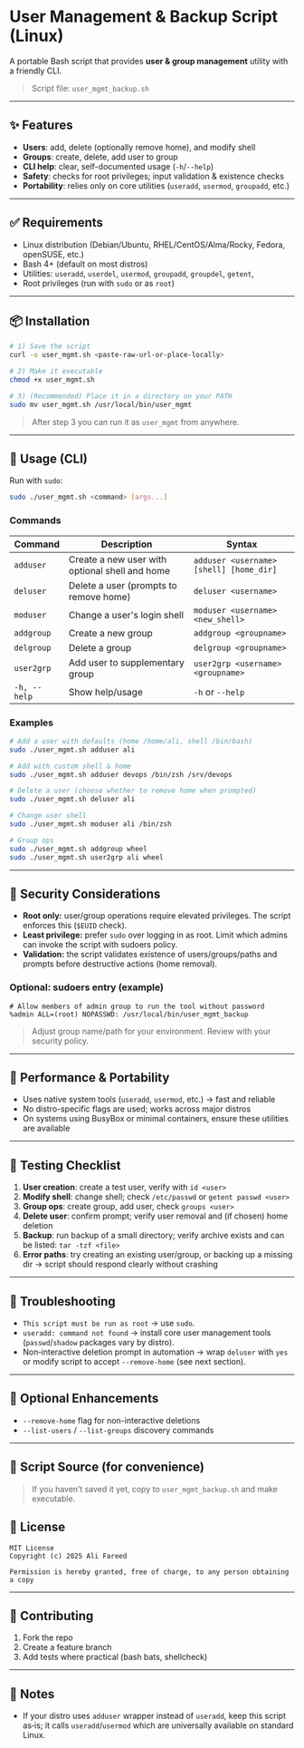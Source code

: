 # User Management & Backup Script (Linux)

A portable Bash script that provides **user & group management** utility with a friendly CLI.

> Script file: `user_mgmt_backup.sh`

---

## ✨ Features
- **Users**: add, delete (optionally remove home), and modify shell
- **Groups**: create, delete, add user to group
- **CLI help**: clear, self-documented usage (`-h`/`--help`)
- **Safety**: checks for root privileges; input validation & existence checks
- **Portability**: relies only on core utilities (`useradd`, `usermod`, `groupadd`, etc.)

---

## ✅ Requirements
- Linux distribution (Debian/Ubuntu, RHEL/CentOS/Alma/Rocky, Fedora, openSUSE, etc.)
- Bash 4+ (default on most distros)
- Utilities: `useradd`, `userdel`, `usermod`, `groupadd`, `groupdel`, `getent`,
- Root privileges (run with `sudo` or as `root`)

---

## 📦 Installation
```bash
# 1) Save the script
curl -o user_mgmt.sh <paste-raw-url-or-place-locally>

# 2) Make it executable
chmod +x user_mgmt.sh

# 3) (Recommended) Place it in a directory on your PATH
sudo mv user_mgmt.sh /usr/local/bin/user_mgmt
```
> After step 3 you can run it as `user_mgmt` from anywhere.

---

## 🧭 Usage (CLI)
Run with `sudo`:
```bash
sudo ./user_mgmt.sh <command> [args...]

```

### Commands
| Command | Description | Syntax |
|---|---|---|
| `adduser` | Create a new user with optional shell and home | `adduser <username> [shell] [home_dir]` |
| `deluser` | Delete a user (prompts to remove home) | `deluser <username>` |
| `moduser` | Change a user's login shell | `moduser <username> <new_shell>` |
| `addgroup` | Create a new group | `addgroup <groupname>` |
| `delgroup` | Delete a group | `delgroup <groupname>` |
| `user2grp` | Add user to supplementary group | `user2grp <username> <groupname>` |
| `-h, --help` | Show help/usage | `-h` or `--help` |

### Examples
```bash
# Add a user with defaults (home /home/ali, shell /bin/bash)
sudo ./user_mgmt.sh adduser ali

# Add with custom shell & home
sudo ./user_mgmt.sh adduser devops /bin/zsh /srv/devops

# Delete a user (choose whether to remove home when prompted)
sudo ./user_mgmt.sh deluser ali

# Change user shell
sudo ./user_mgmt.sh moduser ali /bin/zsh

# Group ops
sudo ./user_mgmt.sh addgroup wheel
sudo ./user_mgmt.sh user2grp ali wheel

```

---

## 🔐 Security Considerations
- **Root only:** user/group operations require elevated privileges. The script enforces this (`$EUID` check).
- **Least privilege:** prefer `sudo` over logging in as root. Limit which admins can invoke the script with sudoers policy.
- **Validation:** the script validates existence of users/groups/paths and prompts before destructive actions (home removal).

### Optional: sudoers entry (example)
```
# Allow members of admin group to run the tool without password
%admin ALL=(root) NOPASSWD: /usr/local/bin/user_mgmt_backup
```
> Adjust group name/path for your environment. Review with your security policy.

---

## 🚀 Performance & Portability
- Uses native system tools (`useradd`, `usermod`, etc.) → fast and reliable
- No distro-specific flags are used; works across major distros
- On systems using BusyBox or minimal containers, ensure these utilities are available

---

## 🧪 Testing Checklist
1. **User creation**: create a test user, verify with `id <user>`
2. **Modify shell**: change shell; check `/etc/passwd` or `getent passwd <user>`
3. **Group ops**: create group, add user, check `groups <user>`
4. **Delete user**: confirm prompt; verify user removal and (if chosen) home deletion
5. **Backup**: run backup of a small directory; verify archive exists and can be listed: `tar -tzf <file>`
6. **Error paths**: try creating an existing user/group, or backing up a missing dir → script should respond clearly without crashing

---

## 🐞 Troubleshooting
- `This script must be run as root` → use `sudo`.
- `useradd: command not found` → install core user management tools (`passwd`/`shadow` packages vary by distro).
- Non‑interactive deletion prompt in automation → wrap `deluser` with `yes` or modify script to accept `--remove-home` (see next section).

---

## 🔧 Optional Enhancements
- `--remove-home` flag for non-interactive deletions
- `--list-users` / `--list-groups` discovery commands

---

## 📜 Script Source (for convenience)
> If you haven’t saved it yet, copy to `user_mgmt_backup.sh` and make executable.



## 🧾 License
```
MIT License
Copyright (c) 2025 Ali Fareed

Permission is hereby granted, free of charge, to any person obtaining a copy
```

---

## 🤝 Contributing
1. Fork the repo
2. Create a feature branch
3. Add tests where practical (bash bats, shellcheck)

---

## 📣 Notes
- If your distro uses `adduser` wrapper instead of `useradd`, keep this script as‑is; it calls `useradd`/`usermod` which are universally available on standard Linux.
